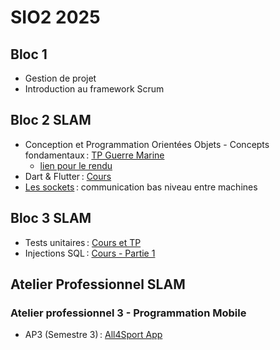 # SIO2 2025

## Bloc 1

- Gestion de projet
- Introduction au framework Scrum

## Bloc 2 SLAM

- Conception et Programmation Orientées Objets - Concepts fondamentaux : [TP Guerre Marine](https://github.com/rose-line/sio2025-tp-guerre-marine)
  - [lien pour le rendu](https://classroom.github.com/a/_O5-Zinf)
- Dart & Flutter : [Cours](b2/flutter.pdf)
- [Les sockets](b2/sockets.md) : communication bas niveau entre machines

## Bloc 3 SLAM

- Tests unitaires : [Cours et TP](b3/unit-testing-parking.adoc)
- Injections SQL : [Cours - Partie 1](b3/sql_injection_part1.pdf)

## Atelier Professionnel SLAM

### Atelier professionnel 3 - Programmation Mobile

- AP3 (Semestre 3) : [All4Sport App](ap3/README.md)
